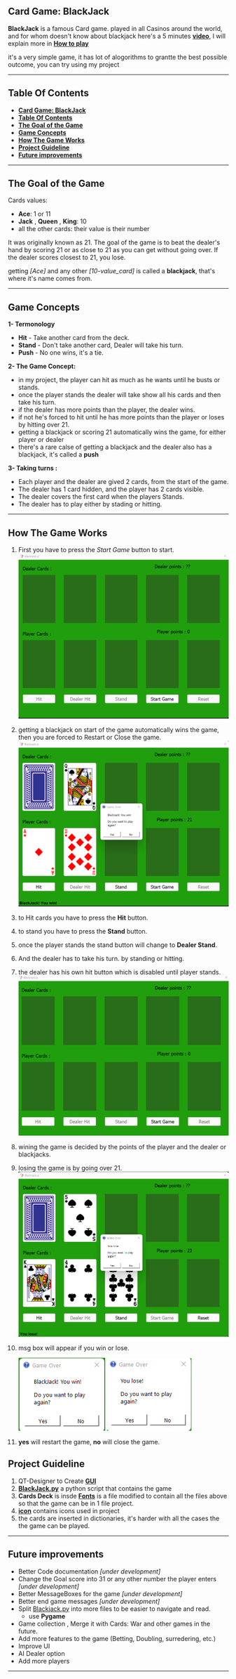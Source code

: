 
## **Card Game: BlackJack**
**BlackJack** is a famous Card game. played in all Casinos around the world, and for whom doesn't know about blackjack here's a 5 minutes **[video](https://www.youtube.com/watch?v=VB-6MvXvsKo)**, I will explain more in [**How to play**](#how-to-play)

it's a very simple game, it has lot of alogorithms to grantte the best possible outcome, you can try using my project

___
## **Table Of Contents**
- [**Card Game: BlackJack**](#card-game-blackjack)
- [**Table Of Contents**](#table-of-contents)
- [**The Goal of the Game**](#the-goal-of-the-game)
- [**Game Concepts**](#game-concepts)
- [**How The Game Works**](#how-the-game-works)
- [**Project Guideline**](#project-guideline)
- [**Future improvements**](#future-improvements)

___
## **The Goal of the Game**

Cards values:
- **Ace**: 1 or 11
- **Jack** , **Queen** , **King**: 10
- all the other cards: their value is their number

It was originally known as 21. The goal of the game is to beat the dealer's hand by scoring 21 or as close to 21 as you can get without going over. If the dealer scores closest to 21, you lose.

getting *[Ace]* and any other *[10-value_card]* is called a **blackjack**, that's where it's name comes from.

___

## **Game Concepts**

**1- Termonology**

- **Hit** - Take another card from the deck.
- **Stand** - Don't take another card, Dealer will take his turn.
- **Push** - No one wins, it's a tie.
  
**2- The Game Concept:**
  
- in my project, the player can hit as much as he wants until he busts or stands.
- once the player stands the dealer will take show all his cards and then take his turn.
- if the dealer has more points than the player, the dealer wins.
- if not he's forced to hit until he has more points than the player or loses by hitting over 21.
- getting a blackjack or scoring 21 automatically wins the game, for either player or dealer
- there's a rare calse of getting a blackjack and the dealer also has a blackjack, it's called a **push**

**3- Taking turns :**

- Each player and the dealer are gived 2 cards, from the start of the game.
- The dealer has 1 card hidden, and the player has 2 cards visible.
- The dealer covers the first card when the players Stands.
- The dealer has to play either by stading or hitting.
  
___


## **How The Game Works**

1. First you have to press the *Start Game* button to start. 
   ![pic1](BlackJack-Starts.png)
2. getting a blackjack on start of the game automatically wins the game, then you are forced to Restart or Close the game.
 ![pic2](player_getting_blackJack.png)
4. to Hit cards you have to press the **Hit** button.
5. to stand you have to press the **Stand** button.
6. once the player stands the stand button will change to **Dealer Stand**.  
7. And the dealer has to take his turn. by standing  or hitting.
8. the dealer has his own hit button which is disabled until player stands.
   ![pic3](example_game.gif)
9.  wining the game is decided by the points of the player and the dealer or blackjacks. 
10. losing the game is by going over 21.
    ![pic4](blackjack_losing.png)
  
11. msg box will appear if you win or lose.
 
    ![pic5](Gameover_winning.png) ![pic6](Gameover_losing.png) 
12. **yes** will restart the game, **no** will close the game.

## **Project Guideline**  

  1. QT-Designer to Create **[GUI](BlackJack.ui)**  
  2. **[BlackJack.py](BlackJack.py)** a python script that contains the game
  3. **Cards Deck** is insde **[Fonts](/fronts)** is a file modified to contain all the files above so that the game can be in 1 file project. 
  4. **[icon](/icon)**  contains icons used in project
  5. the cards are inserted in dictionaries, it's harder with all the cases the the game can be played.


---
## **Future improvements**



- Better Code documentation *[under development]*
- Change the Goal score into 31 or any other number the player enters *[under development]*
- Better MessageBoxes for the game *[under development]*
- Better end game messages *[under development]*
- Split [Blackjack.py](BlackJack.py) into more files to be easier to navigate and read.
   - use **Pygame**
- Game collection , Merge it with Cards: War and other games in the future.
- Add more features to the game (Betting, Doubling, surredering, etc.)
- Improve UI 
- AI Dealer option
- Add more players



---









